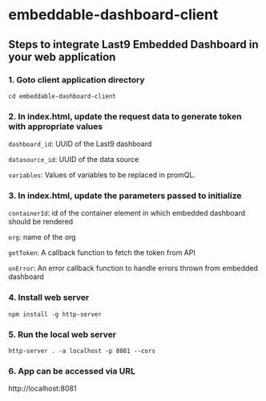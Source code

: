 # embeddable-dashboard-client

## Steps to integrate Last9 Embedded Dashboard in your web application

### 1. Goto client application directory

`cd embeddable-dashboard-client`

### 2. In index.html, update the request data to generate token with appropriate values

`dashboard_id`: UUID of the Last9 dashboard

`datasource_id`: UUID of the data source

`variables`: Values of variables to be replaced in promQL.

### 3. In index.html, update the parameters passed to initialize

`containerId`: id of the container element in which embedded dashboard should be rendered

`org`: name of the org

`getToken`: A callback function to fetch the token from API

`onError`: An error callback function to handle errors thrown from embedded dashboard

### 4. Install web server

`npm install -g http-server`

### 5. Run the local web server

`http-server . -a localhost -p 8081 --cors`

### 6. App can be accessed via URL

http://localhost:8081
